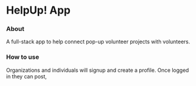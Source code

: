 # HelpUp! App



### About
A full-stack app to help connect pop-up volunteer projects with volunteers.

### How to use
Organizations and individuals will signup and create a profile.  Once logged in they can post, 

